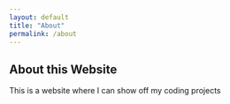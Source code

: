 ```yaml
---
layout: default
title: "About"
permalink: /about
---
```

## About this Website
This is a website where I can show off my coding projects